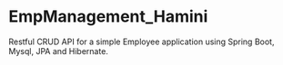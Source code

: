 # EmpManagement_Hamini
Restful CRUD API for a simple Employee application using Spring Boot, Mysql, JPA and Hibernate.
